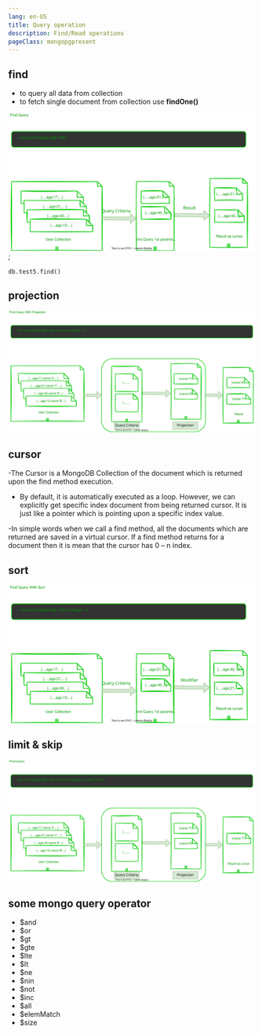 ```yaml
---
lang: en-US
title: Query operation
description: Find/Read operations
pageClass: mongopgpresent
---
```


## find

- to query all data from collection
- to fetch single document from collection use **findOne()**
  
![An image](./img/mongofindonlyquery.drawio.svg);

```shell
db.test5.find()
```


## projection

![An image](./img/mongoquerywithprojection.drawio.svg)


## cursor
-The Cursor is a MongoDB Collection of the document which is returned upon the find method execution.

- By default, it is automatically executed as a loop. However, we can explicitly get specific index document from being returned cursor. It is just like a pointer which is pointing upon a specific index value.

-In simple words when we call a find method, all the documents which are returned are saved in a virtual cursor. If a find method returns for a document then it is mean that the cursor has 0 – n index.


## sort

![An image](./img/mongoquerywithoutprojection.drawio.svg)


## limit & skip

![An image](./img/mongoquerywithprojection_skip_limit.drawio.svg)

## some mongo query operator

- $and
- $or
- $gt
- $gte
- $lte
- $lt
- $ne
- $nin
- $not
- $inc
- $all
- $elemMatch
- $size
